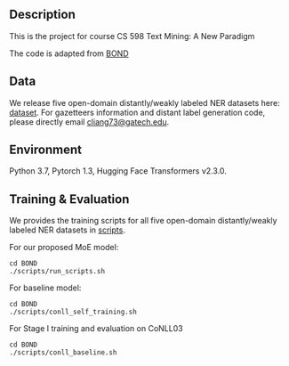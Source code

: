 ## Description

This is the project for course CS 598 Text Mining: A New Paradigm

The code is adapted from [BOND](https://github.com/cliang1453/BOND)


## Data

We release five open-domain distantly/weakly labeled NER datasets here: [dataset](dataset). For gazetteers information and distant label generation code, please directly email cliang73@gatech.edu.

## Environment

Python 3.7, Pytorch 1.3, Hugging Face Transformers v2.3.0.

## Training & Evaluation

We provides the training scripts for all five open-domain distantly/weakly labeled NER datasets in [scripts](scripts). 

For our proposed MoE model:
```
cd BOND
./scripts/run_scripts.sh
```

For baseline model:
```
cd BOND
./scripts/conll_self_training.sh
```
For Stage I training and evaluation on CoNLL03
```
cd BOND
./scripts/conll_baseline.sh
```

